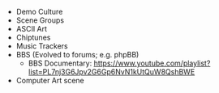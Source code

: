 - Demo Culture
- Scene Groups
- ASCII Art
- Chiptunes
- Music Trackers
- BBS (Evolved to forums; e.g. phpBB)
	- BBS Documentary: https://www.youtube.com/playlist?list=PL7nj3G6Jpv2G6Gp6NvN1kUtQuW8QshBWE
- Computer Art scene